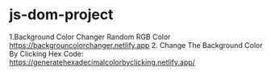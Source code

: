 # js-dom-project
1.Background Color Changer Random RGB Color https://backgrouncolorchanger.netlify.app
2. Change The Background Color By Clicking Hex Code: https://generatehexadecimalcolorbyclicking.netlify.app/